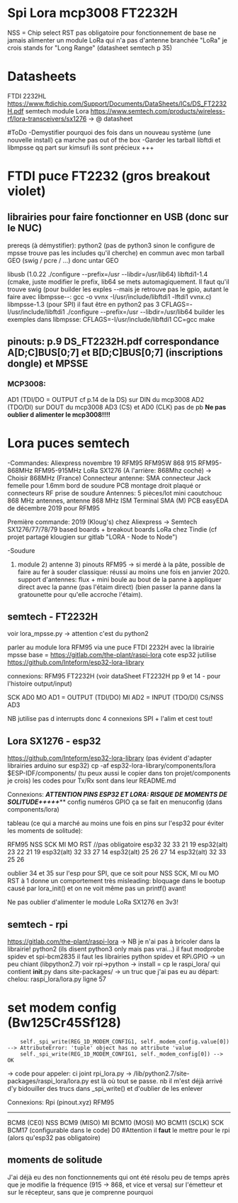 # Spi Lora mcp3008 FT2232H 

NSS = Chip select
RST pas obligatoire pour fonctionnement de base
ne jamais alimenter un module LoRa qui n'a pas d'antenne branchée
"LoRa" je crois stands for "Long Range" (datasheet semtech p 35)

# Datasheets
FTDI 2232HL https://www.ftdichip.com/Support/Documents/DataSheets/ICs/DS_FT2232H.pdf
semtech module Lora https://www.semtech.com/products/wireless-rf/lora-transceivers/sx1276 -> @ datasheet


#ToDo
-Demystifier pourquoi des fois dans un nouveau système (une nouvelle install) ça marche pas out of the box
-Garder les tarball libftdi et libmpsse qq part sur kimsufi ils sont précieux +++
	

	






# FTDI puce FT2232 (gros breakout violet)
## librairies pour faire fonctionner en USB (donc sur le NUC)
prereqs (à démystifier):
	python2 (pas de python3 sinon le configure de mpsse trouve pas les includes qu'il cherche)
	en commun avec mon tarball GEO (swig / pcre / ...) donc untar GEO

libusb (1.0.22 ./configure --prefix=/usr --libdir=/usr/lib64)
libftdi1-1.4 (cmake, juste modifier le prefix, lib64 se mets automagiquement. Il faut qu'il trouve swig
	(pour builder les exples --mais je retrouve pas le gpio, autant le faire avec libmpsse--: gcc -o vvnx -I/usr/include/libftdi1 -lftdi1 vvnx.c)
libmpsse-1.3 (pour SPI)
	il faut être en python2 pas 3
	CFLAGS=-I/usr/include/libftdi1 ./configure --prefix=/usr --libdir=/usr/lib64
	builder les exemples dans libmpsse: CFLAGS=-I/usr/include/libftdi1 CC=gcc make

## pinouts: p.9 DS_FT2232H.pdf correspondance A[D;C]BUS[0;7] et B[D;C]BUS[0;7] (inscriptions dongle) et MPSSE
### MCP3008:
AD1 (TDI/DO = OUTPUT cf p.14 de la DS) sur DIN du mcp3008
AD2 (TDO/DI) sur DOUT du mcp3008
AD3 (CS) et AD0 (CLK) pas de pb
****Ne pas oublier d alimenter le mcp3008!!!!****




# Lora puces semtech 

-Commandes: 
Aliexpress novembre 19
	RFM95 RFM95W 868 915 RFM95-868MHz RFM95-915MHz LoRa SX1276 (A l'arrière: 868Mhz coché) -> Choisir 868MHz (France)
	Connecteur antenne: SMA connecteur Jack femelle pour 1.6mm bord de soudure PCB montage droit plaqué or connecteurs RF prise de soudure
	Antennes: 5 pièces/lot mini caoutchouc 868 MHz antennes, antenne 868 MHz ISM Terminal SMA (M)
PCB easyEDA de décembre 2019 pour RFM95

Première commande: 2019 (Kloug's) chez Aliexpress -> Semtech SX1276/77/78/79 based boards + breakout boards LoRa chez Tindie (cf projet partagé klougien sur gitlab "LORA - Node to Node")

-Soudure
1) module 2) antenne 3) pinouts
RFM95 -> si merdé à la pâte, possible de faire au fer à souder classique: réussi au moins une fois en janvier 2020. 
support d'antennes: flux + mini boule au bout de la panne à appliquer direct avec la panne (pas l'étaim direct) (bien passer la panne dans la gratounette pour qu'elle accroche l'étaim).


## semtech - FT2232H
voir lora_mpsse.py -> attention c'est du python2

parler au module lora RFM95 via une puce FTDI 2232H avec la librairie mpsse
base = https://gitlab.com/the-plant/raspi-lora
cote esp32 jutilise https://github.com/Inteform/esp32-lora-library

connexions: 
RFM95			FT2232H (voir dataSheet FT2232H pp 9 et 14 - pour l'histoire output/input)

SCK				AD0
MO  			AD1 = OUTPUT (TDI/DO) 
MI 				AD2 = INPUT (TDO/DI)
CS/NSS 			AD3

NB jutilise pas d interrupts donc 4 connexions SPI + l'alim et cest tout!

## Lora SX1276 - esp32 
https://github.com/Inteform/esp32-lora-library (pas évident d'adapter librairies arduino sur esp32)
	cp -af esp32-lora-library/components/lora $ESP-IDF/components/  (tu peux aussi le copier dans ton projet/components je crois)
	les codes pour Tx/Rx sont dans leur README.md

Connexions: *********ATTENTION PINS ESP32 ET LORA: RISQUE DE MOMENTS DE SOLITUDE+++++***********
config numéros GPIO ça se fait en menuconfig (dans components/lora) 

tableau (ce qui a marché au moins une fois en pins sur l'esp32 pour éviter les moments de solitude): 

RFM95		NSS	SCK	MI	MO RST //pas obligatoire
esp32		32	33	21	19
esp32(alt)	23	22	21	19
esp32(alt)	32	33	27	14
esp32(alt)	25	26	27	14 
esp32(alt)	32	33	25	26

oublier 34 et 35 sur l'esp pour SPI, que ce soit pour NSS SCK, MI ou MO
RST à 1 donne un comportement très misleading: bloquage dans le bootup causé par lora_init() et on ne voit même pas un printf() avant!

Ne pas oublier d'alimenter le module LoRa SX1276 en 3v3! 


## semtech - rpi 
https://gitlab.com/the-plant/raspi-lora -> NB je n'ai pas à bricoler dans la librairie!
python2 (ils disent python3 only mais pas vrai...)
il faut modprobe spidev et spi-bcm2835
il faut les librairies python spidev et RPi.GPIO -> un peu chiant (libpython2.7) voir rpi->python
-> install = cp le raspi_lora/ qui contient __init__.py dans site-packages/ 
-> un truc que j'ai pas eu au départ: chelou: 
 raspi_lora/lora.py ligne 57
 # set modem config (Bw125Cr45Sf128)                                                      
        self._spi_write(REG_1D_MODEM_CONFIG1, self._modem_config.value[0]) --> AttributeError: 'tuple' object has no attribute 'value
		self._spi_write(REG_1D_MODEM_CONFIG1, self._modem_config[0]) --> OK
-> code pour appeler: ci joint rpi_lora.py
-> /lib/python2.7/site-packages/raspi_lora/lora.py est là où tout se passe. nb il m'est déjà arrivé d'y bidouiller des trucs dans _spi_write() et d'oublier de les enlever

        


Connexions:
Rpi	(pinout.xyz)					RFM95
-----								-----
BCM8 (CE0)							NSS
BCM9 (MISO)							MI
BCM10 (MOSI)						MO
BCM11 (SCLK)						SCK
BCM17 (configurable dans le code)	D0	#Attention il **faut** le mettre pour le rpi (alors qu'esp32 pas obligatoire)



## moments de solitude
J'ai déjà eu des non fonctionnements qui ont été résolu peu de temps après que je modifie la fréquence (915 -> 868, et vice et versa) sur l'émetteur et sur le 
récepteur, sans que je comprenne pourquoi



